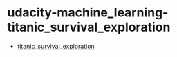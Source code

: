 # udacity-machine_learning-titanic_survival_exploration

- [titanic_survival_exploration](./titanic_survival_exploration)
